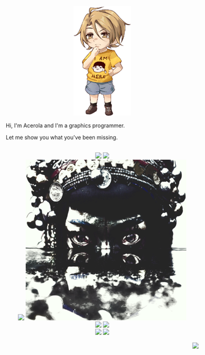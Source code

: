 <div align="center">
<img src="rolachibiblack2.png" width="150">
</div>

Hi, I'm Acerola and I'm a graphics programmer.

Let me show you what you've been missing.

</br>

<div align="center">
<a href="https://youtu.be/Y0Ko0kvwfgA"><img src="grass.gif"></a>
<a href="https://youtu.be/jJnwzkBre8Y"><img src="acerolafx.gif"></a> </br>
<a href="https://youtu.be/LDhN-JK3U9g"><img src="kuwahara.gif"></a>
<a href="https://youtu.be/5EuYKEvugLU"><img src="gaussian.png"></a> </br>
<a href="https://youtu.be/HMmmBDRy-jE"><img src="pixelsort.gif"></a>
<a href="https://youtu.be/ryB8hT5TMSg"><img src="smoke.gif"></a> </br>
<a href="https://youtu.be/yPfagLeUa7k"><img src="ocean.gif"></a>
<a href="https://youtu.be/fv-wlo8yVhk"><img src="colorpalette.gif"></a> </br>
</br>
</div>
<img align="right" src="https://komarev.com/ghpvc/?username=garrettgunnell&color=e95c7d&label=Views">

